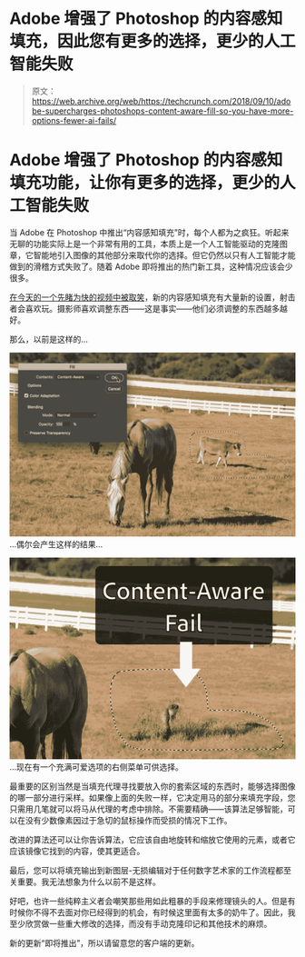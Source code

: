 # Adobe 增强了 Photoshop 的内容感知填充，因此您有更多的选择，更少的人工智能失败

> 原文：<https://web.archive.org/web/https://techcrunch.com/2018/09/10/adobe-supercharges-photoshops-content-aware-fill-so-you-have-more-options-fewer-ai-fails/>

# Adobe 增强了 Photoshop 的内容感知填充功能，让你有更多的选择，更少的人工智能失败

当 Adobe 在 Photoshop 中推出“内容感知填充”时，每个人都为之疯狂。听起来无聊的功能实际上是一个非常有用的工具，本质上是一个人工智能驱动的克隆图章，它智能地引入图像的其他部分来取代你的选择。但它仍然以只有人工智能才能做到的滑稽方式失败了。随着 Adobe 即将推出的热门新工具，这种情况应该会少很多。

[在今天的一个先睹为快的视频中被取笑](https://web.archive.org/web/20230311151548/https://youtu.be/O9t5POPPNfg)，新的内容感知填充有大量新的设置，射击者会喜欢玩。摄影师喜欢调整东西——这是事实——他们必须调整的东西越多越好。

那么，以前是这样的…

![](img/a339ccccc1614c3715fcc7d974667729.png)…偶尔会产生这样的结果…

![](img/0f00bc8f351ed70c457ab0d9ef87455e.png)…现在有一个充满可爱选项的右侧菜单可供选择。

最重要的区别当然是当填充代理寻找要放入你的套索区域的东西时，能够选择图像的哪一部分进行采样。如果像上面的失败一样，它决定用马的部分来填充字段，您只需用几笔就可以将马从代理的考虑中排除。不需要精确——该算法足够智能，可以在没有少数像素因过于急切的鼠标操作而受损的情况下工作。

改进的算法还可以让你告诉算法，它应该自由地旋转和缩放它使用的元素，或者它应该镜像它找到的内容，使其更适合。

最后，您可以将填充输出到新图层-无损编辑对于任何数字艺术家的工作流程都至关重要。我无法想象为什么以前不是这样。

好吧，也许一些纯粹主义者会嘲笑那些用如此粗暴的手段来修理镜头的人。但是有时候你不得不去面对你已经得到的机会，有时候这里面有太多的奶牛了。因此，我至少欣赏做一些重大修改的选择，而没有手动克隆印记和其他技术的麻烦。

新的更新“即将推出”，所以请留意您的客户端的更新。